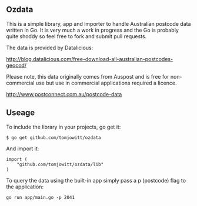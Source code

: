 Ozdata
---------------------

This is a simple library, app and importer to handle Australian postcode data written in Go.
It is very much a work in progress and the Go is probably quite shoddy so feel free to fork
and submit pull requests.

The data is provided by Datalicious:

http://blog.datalicious.com/free-download-all-australian-postcodes-geocod/

Please note, this data originally comes from Auspost and is free for non-commercial use
but use in commercial applications required a licence.

http://www.postconnect.com.au/postcode-data

Useage
---------------------

To include the library in your projects, go get it:

    $ go get github.com/tomjowitt/ozdata

And import it:

    import (
        "github.com/tomjowitt/ozdata/lib"
    )

To query the data using the built-in app simply pass a p (postcode) flag to the application:

    go run app/main.go -p 2041
